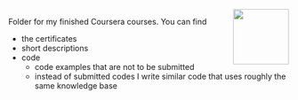 <img src="https://upload.wikimedia.org/wikipedia/commons/9/97/Coursera-Logo_600x600.svg" width="100" align="right">

Folder for my finished Coursera courses. You can find
- the certificates
- short descriptions
- code 
  - code examples that are not to be submitted
  - instead of submitted codes I write similar code that uses roughly the same knowledge base
